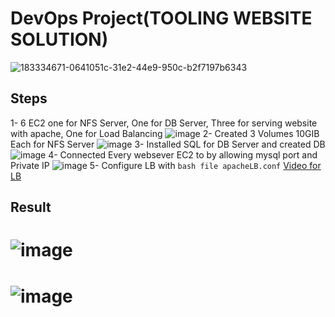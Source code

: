 # DevOps Project(TOOLING WEBSITE SOLUTION)
![183334671-0641051c-31e2-44e9-950c-b2f7197b6343](https://github.com/user-attachments/assets/b8164399-9b25-4e1e-b07c-1791bab3e9b9)

## Steps
 1- 6 EC2 one for NFS Server, One for DB Server, Three for serving website with apache, One for Load Balancing ![image](https://github.com/user-attachments/assets/d6c9e67d-be62-438a-9cfb-8c4fd6e122c7)
 2- Created 3 Volumes 10GIB Each for NFS Server ![image](https://github.com/user-attachments/assets/3747b3e8-e344-4f3a-9ad7-4b639eae7b39)
 3- Installed SQL for DB Server and created DB
 ![image](https://github.com/user-attachments/assets/f60e94cb-54f4-4229-90da-dffc13900481)
 4- Connected Every websever EC2 to by allowing mysql port and Private IP 
 ![image](https://github.com/user-attachments/assets/a4e2e03f-6312-453f-82d1-be334d3d3204)
 5- Configure LB with ```bash file apacheLB.conf```
[Video for LB](https://github.com/user-attachments/assets/a543e169-afa9-473c-8757-b59bbf190c7f)

## Result
 # ![image](https://github.com/user-attachments/assets/aa409a23-8a9b-43de-8498-84a0f4ef72c2)
 # ![image](https://github.com/user-attachments/assets/fb5ff22e-e9d5-4a6d-a656-822f96fdfc4d)

